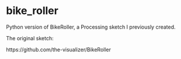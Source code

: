 # bike_roller
Python version of BikeRoller, a Processing sketch I previously created.
<p>The original sketch:</p>
<p><a>https://github.com/the-visualizer/BikeRoller</a></p>
